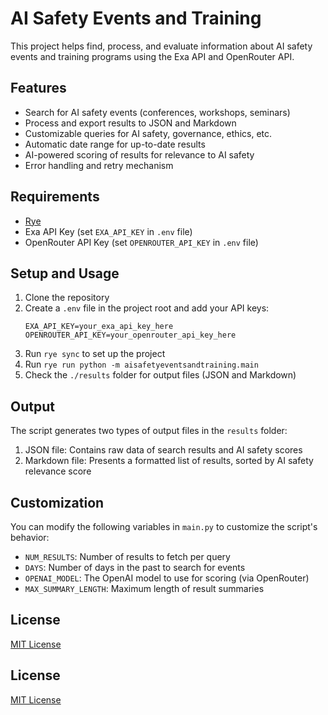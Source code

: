 # AI Safety Events and Training

This project helps find, process, and evaluate information about AI safety events and training programs using the Exa API and OpenRouter API.

## Features

- Search for AI safety events (conferences, workshops, seminars)
- Process and export results to JSON and Markdown
- Customizable queries for AI safety, governance, ethics, etc.
- Automatic date range for up-to-date results
- AI-powered scoring of results for relevance to AI safety
- Error handling and retry mechanism

## Requirements

- [Rye](https://rye-up.com/)
- Exa API Key (set `EXA_API_KEY` in `.env` file)
- OpenRouter API Key (set `OPENROUTER_API_KEY` in `.env` file)

## Setup and Usage

1. Clone the repository
2. Create a `.env` file in the project root and add your API keys:
   ```
   EXA_API_KEY=your_exa_api_key_here
   OPENROUTER_API_KEY=your_openrouter_api_key_here
   ```
3. Run `rye sync` to set up the project
4. Run `rye run python -m aisafetyeventsandtraining.main`
5. Check the `./results` folder for output files (JSON and Markdown)

## Output

The script generates two types of output files in the `results` folder:

1. JSON file: Contains raw data of search results and AI safety scores
2. Markdown file: Presents a formatted list of results, sorted by AI safety relevance score

## Customization

You can modify the following variables in `main.py` to customize the script's behavior:

- `NUM_RESULTS`: Number of results to fetch per query
- `DAYS`: Number of days in the past to search for events
- `OPENAI_MODEL`: The OpenAI model to use for scoring (via OpenRouter)
- `MAX_SUMMARY_LENGTH`: Maximum length of result summaries

## License

[MIT License](LICENSE)

## License

[MIT License](LICENSE)
